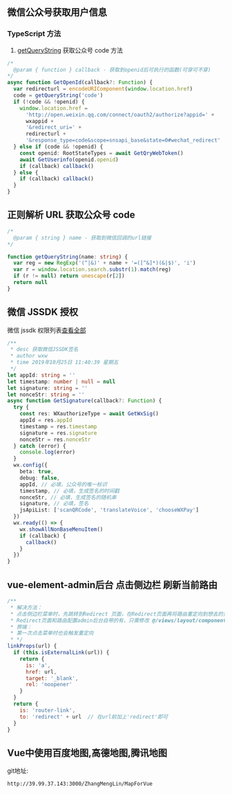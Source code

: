 <!--
 * @Desc: ---   ----
 * @Date: 2019-12-23 10:17:59
 * @LastEditors: champoin
 * @LastEditTime: 2020-04-22 16:58:16
 -->
<!-- ## Vue的方法 -->


## 微信公众号获取用户信息

### TypeScript 方法

1. [getQueryString](#正则解析-url-获取公众号-code) 获取公众号 code 方法

```typescript
/*
  @param { function } callback - 获取到openid后可执行的函数(可穿可不穿)
*/
async function GetOpenId(callback?: Function) {
  var redirecturl = encodeURIComponent(window.location.href)
  code = getQueryString('code')
  if (!code && !openid) {
    window.location.href =
      'http://open.weixin.qq.com/connect/oauth2/authorize?appid=' +
      wxappid +
      '&redirect_uri=' +
      redirecturl +
      '&response_type=code&scope=snsapi_base&state=0#wechat_redirect'
  } else if (code && !openid) {
    const openid: RootStateTypes = await GetQryWebToken()
    await GetUserinfo(openid.openid)
    if (callback) callback()
  } else {
    if (callback) callback()
  }
}
```

## 正则解析 URL 获取公众号 code

```typescript
/*
  @param { string } name - 获取到微信回调的url链接
*/

function getQueryString(name: string) {
  var reg = new RegExp('(^|&)' + name + '=([^&]*)(&|$)', 'i')
  var r = window.location.search.substr(1).match(reg)
  if (r != null) return unescape(r[2])
  return null
}
```

## 微信 JSSDK 授权

微信 jssdk 权限列表[查看全部](https://developers.weixin.qq.com/doc/offiaccount/OA_Web_Apps/JS-SDK.html)

```typescript
/**
 * desc 获取微信JSSDK签名
 * author wxw
 * time 2019年10月25日 11:40:39 星期五
 */
let appId: string = ''
let timestamp: number | null = null
let signature: string = ''
let nonceStr: string = ''
async function GetSignature(callback?: Function) {
  try {
    const res: WXauthorizeType = await GetWxSig()
    appId = res.appId
    timestamp = res.timestamp
    signature = res.signature
    nonceStr = res.nonceStr
  } catch (error) {
    console.log(error)
  }
  wx.config({
    beta: true,
    debug: false,
    appId, // 必填，公众号的唯一标识
    timestamp, // 必填，生成签名的时间戳
    nonceStr, // 必填，生成签名的随机串
    signature, // 必填，签名
    jsApiList: ['scanQRCode', 'translateVoice', 'chooseWXPay']
  })
  wx.ready(() => {
    wx.showAllNonBaseMenuItem()
    if (callback) {
      callback()
    }
  })
}
```

## vue-element-admin后台 点击侧边栏 刷新当前路由

```javascript
/**
 * 解决方法：
 * 点击侧边栏菜单时，先跳转到Redirect 页面，在Redirect页面再将路由重定向到想去的页面，这样就起到了刷新的效果了。
 * Redirect页面和路由配置admin后台自带的有，只需修改 @/views/layout/components/Sidebar/Link.vue 文件 中的 linkProps 方法
 * 弊端：
 * 第一次点击菜单时也会触发重定向
 * */
linkProps(url) {
  if (this.isExternalLink(url)) {
    return {
      is: 'a',
      href: url,
      target: '_blank',
      rel: 'noopener'
    }
  }
  return {
    is: 'router-link',
    to: 'redirect' + url  // 在url前加上'redirect'即可
  }
}
```

## Vue中使用百度地图,高德地图,腾讯地图

git地址:

````
http://39.99.37.143:3000/ZhangMengLin/MapForVue
````

